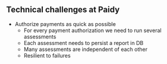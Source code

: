 ## Technical challenges at Paidy

- Authorize payments as quick as possible
  + For every payment authorization we need to run several assessments
  + Each assessment needs to persist a report in DB
  + Many assessments are independent of each other
  + Resilient to failures

